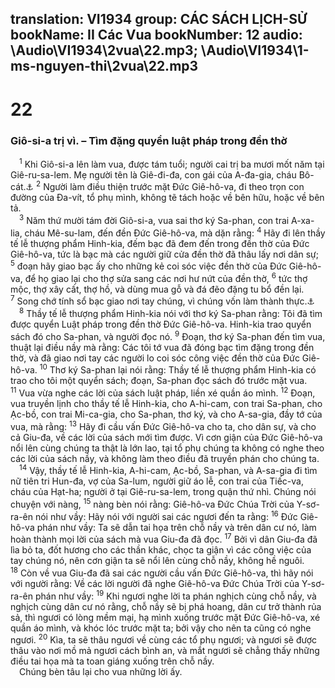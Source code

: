translation: VI1934
group: CÁC SÁCH LỊCH-SỬ
bookName: II Các Vua 
bookNumber: 12
audio: \Audio\VI1934\2vua\22.mp3; \Audio\VI1934\1-ms-nguyen-thi\2vua\22.mp3
-------

<div class="title"><h1>22</h1><h3>Giô-si-a trị vì. – Tìm đặng quyển luật pháp trong đền thờ</h3></div>
<span class="verse 2vua_22_1"> <sup>1</sup> Khi Giô-si-a lên làm vua, được tám tuổi; người cai trị ba mươi mốt năm tại Giê-ru-sa-lem. Mẹ người tên là Giê-đi-đa, con gái của A-đa-gia, cháu Bô-cát.<a data-toggle="tooltip" data-placement="bottom" title="Gie 3:6">⚓</a></span>
<span class="verse 2vua_22_2"><sup>2</sup> Người làm điều thiện trước mặt Đức Giê-hô-va, đi theo trọn con đường của Đa-vít, tổ phụ mình, không tẽ tách hoặc về bên hữu, hoặc về bên tả. <br/></span>
<span class="verse 2vua_22_3"> <sup>3</sup> Năm thứ mười tám đời Giô-si-a, vua sai thơ ký Sa-phan, con trai A-xa-lia, cháu Mê-su-lam, đến đền Đức Giê-hô-va, mà dặn rằng: </span>
<span class="verse 2vua_22_4"><sup>4</sup> Hãy đi lên thầy tế lễ thượng phẩm Hinh-kia, đếm bạc đã đem đến trong đền thờ của Đức Giê-hô-va, tức là bạc mà các người giữ cửa đền thờ đã thâu lấy nơi dân sự; </span>
<span class="verse 2vua_22_5"><sup>5</sup> đoạn hãy giao bạc ấy cho những kẻ coi sóc việc đền thờ của Đức Giê-hô-va, để họ giao lại cho thợ sửa sang các nơi hư nứt của đền thờ, </span>
<span class="verse 2vua_22_6"><sup>6</sup> tức thợ mộc, thợ xây cất, thợ hồ, và dùng mua gỗ và đá đẽo đặng tu bổ đền lại. </span>
<span class="verse 2vua_22_7"><sup>7</sup> Song chớ tính sổ bạc giao nơi tay chúng, vì chúng vốn làm thành thực.<a data-toggle="tooltip" data-placement="bottom" title="2Vua 12:15">⚓</a><br/></span>
<span class="verse 2vua_22_8"> <sup>8</sup> Thầy tế lễ thượng phẩm Hinh-kia nói với thơ ký Sa-phan rằng: Tôi đã tìm được quyển Luật pháp trong đền thờ Đức Giê-hô-va. Hinh-kia trao quyển sách đó cho Sa-phan, và người đọc nó. </span>
<span class="verse 2vua_22_9"><sup>9</sup> Đoạn, thơ ký Sa-phan đến tìm vua, thuật lại điều nầy mà rằng: Các tôi tớ vua đã đóng bạc tìm đặng trong đền thờ, và đã giao nơi tay các người lo coi sóc công việc đền thờ của Đức Giê-hô-va. </span>
<span class="verse 2vua_22_10"><sup>10</sup> Thơ ký Sa-phan lại nói rằng: Thầy tế lễ thượng phẩm Hinh-kia có trao cho tôi một quyển sách; đoạn, Sa-phan đọc sách đó trước mặt vua. </span>
<span class="verse 2vua_22_11"><sup>11</sup> Vua vừa nghe các lời của sách luật pháp, liền xé quần áo mình. </span>
<span class="verse 2vua_22_12"><sup>12</sup> Đoạn, vua truyền lịnh cho thầy tế lễ Hinh-kia, cho A-hi-cam, con trai Sa-phan, cho Ạc-bồ, con trai Mi-ca-gia, cho Sa-phan, thơ ký, và cho A-sa-gia, đầy tớ của vua, mà rằng: </span>
<span class="verse 2vua_22_13"><sup>13</sup> Hãy đi cầu vấn Đức Giê-hô-va cho ta, cho dân sự, và cho cả Giu-đa, về các lời của sách mới tìm được. Vì cơn giận của Đức Giê-hô-va nổi lên cùng chúng ta thật là lớn lao, tại tổ phụ chúng ta không có nghe theo các lời của sách nầy, và không làm theo điều đã truyền phán cho chúng ta. <br/></span>
<span class="verse 2vua_22_14"> <sup>14</sup> Vậy, thầy tế lễ Hinh-kia, A-hi-cam, Ạc-bồ, Sa-phan, và A-sa-gia đi tìm nữ tiên tri Hun-đa, vợ của Sa-lum, người giữ áo lễ, con trai của Tiếc-va, cháu của Hạt-ha; người ở tại Giê-ru-sa-lem, trong quận thứ nhì. Chúng nói chuyện với nàng, </span>
<span class="verse 2vua_22_15"><sup>15</sup> nàng bèn nói rằng: Giê-hô-va Đức Chúa Trời của Y-sơ-ra-ên nói như vầy: Hãy nói với người sai các ngươi đến ta rằng: </span>
<span class="verse 2vua_22_16"><sup>16</sup> Đức Giê-hô-va phán như vầy: Ta sẽ dẫn tai họa trên chỗ nầy và trên dân cư nó, làm hoàn thành mọi lời của sách mà vua Giu-đa đã đọc. </span>
<span class="verse 2vua_22_17"><sup>17</sup> Bởi vì dân Giu-đa đã lìa bỏ ta, đốt hương cho các thần khác, chọc ta giận vì các công việc của tay chúng nó, nên cơn giận ta sẽ nổi lên cùng chỗ nầy, không hề nguôi. </span>
<span class="verse 2vua_22_18"><sup>18</sup> Còn về vua Giu-đa đã sai các người cầu vấn Đức Giê-hô-va, thì hãy nói với người rằng: Về các lời người đã nghe Giê-hô-va Đức Chúa Trời của Y-sơ-ra-ên phán như vầy: </span>
<span class="verse 2vua_22_19"><sup>19</sup> Khi ngươi nghe lời ta phán nghịch cùng chỗ nầy, và nghịch cùng dân cư nó rằng, chỗ nầy sẽ bị phá hoang, dân cư trở thành rủa sả, thì ngươi có lòng mềm mại, hạ mình xuống trước mặt Đức Giê-hô-va, xé quần áo mình, và khóc lóc trước mặt ta; bởi vậy cho nên ta cũng có nghe ngươi. </span>
<span class="verse 2vua_22_20"><sup>20</sup> Kìa, ta sẽ thâu ngươi về cùng các tổ phụ ngươi; và ngươi sẽ được thâu vào nơi mồ mả ngươi cách bình an, và mắt ngươi sẽ chẳng thấy những điều tai họa mà ta toan giáng xuống trên chỗ nầy. <br/> Chúng bèn tâu lại cho vua những lời ấy. <br/></span>
